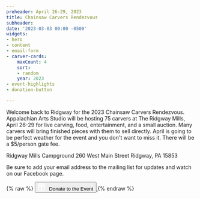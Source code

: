 ```yaml
---
preheader: April 26-29, 2023
title: Chainsaw Carvers Rendezvous
subheader: 
date: '2023-03-03 00:00 -0500'
widgets:
- hero
- content
- email-form
- carver-cards:
    maxCount: 4
    sort:
    - random
    year: 2023
- event-highlights
- donation-button

---
```

Welcome back to Ridgway for the 2023 Chainsaw Carvers Rendezvous. Appalachian Arts Studio will be hosting 75 carvers at The Ridgway Mills, April 26-29 for live carving, food, entertainment, and a small auction. Many carvers will bring finished pieces with them to sell directly. April is going to be perfect weather for the event and you don't want to miss it. There will be a $5/person gate fee.

Ridgway Mills Campground
260 West Main Street
Ridgway, PA 15853 

Be sure to add your email address to the mailing list for updates and watch on our Facebook page.

{% raw %}
<a href="https://square.link/u/5DFnxTSX">
    <button class="uk-button uk-button-primary uk-button-large uk-flex uk-flex-middle">
        <svg
            xmlns="http://www.w3.org/2000/svg"
            viewBox="0 0 512 512"
            fill="#FFF"
            style="width:20px; height: 20px; margin-right: 10px"
            ><!--! Font Awesome Pro 6.1.1 by @fontawesome - https://fontawesome.com License - https://fontawesome.com/license (Commercial License) Copyright 2022 Fonticons, Inc. --><path d="M256 85.46L280.1 44.45C296.3 16.91 325.9 0 357.8 0H360C408.6 0 448 39.4 448 88C448 102.4 444.5 115.1 438.4 128H464C490.5 128 512 149.5 512 176V240C512 260.9 498.6 278.7 480 285.3V448C480 483.3 451.3 512 416 512H96C60.65 512 32 483.3 32 448V285.3C13.36 278.7 0 260.9 0 240V176C0 149.5 21.49 128 48 128H73.6C67.46 115.1 64 102.4 64 88C64 39.4 103.4 0 152 0H154.2C186.1 0 215.7 16.91 231.9 44.45L256 85.46zM288 176V240H464V176H288zM224 176H48V240H224V176zM224 288H80V448C80 456.8 87.16 464 96 464H224V288zM288 464H416C424.8 464 432 456.8 432 448V288H288V464zM360 128C382.1 128 400 110.1 400 88C400 65.91 382.1 48 360 48H357.8C342.9 48 329.1 55.91 321.5 68.78L286.7 128H360zM225.3 128L190.5 68.78C182.9 55.91 169.1 48 154.2 48H152C129.9 48 112 65.91 112 88C112 110.1 129.9 128 152 128H225.3z"/></svg>Donate to the Event
    </button>
</a>
{% endraw %}